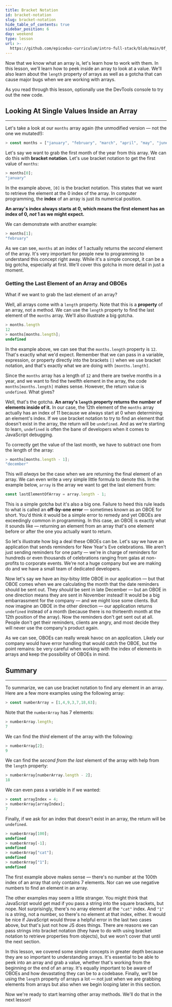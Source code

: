 ```yaml
---
title: Bracket Notation
id: bracket-notation
slug: bracket-notation
hide_table_of_contents: true
sidebar_position: 6
day: weekend
type: lesson
url: >-
  https://github.com/epicodus-curriculum/intro-full-stack/blob/main/0f_looking_into_an_array.md
---
```


Now that we know what an array is, let's learn how to work with them. In this lesson, we'll learn how to peek inside an array to look at a value. We'll also learn about the `length` property of arrays as well as a gotcha that can cause major bugs when we are working with arrays.

As you read through this lesson, optionally use the DevTools console to try out the new code.

## Looking At Single Values Inside an Array
---

Let's take a look at our `months` array again (the unmodified version — not the one we mutated!):

```js
> const months = ["january", "february", "march", "april", "may", "june", "july", "august", "september", "october", "november", "december"];
```

Let's say we want to grab the first month of the year from this array. We can do this with **bracket notation**. Let's use bracket notation to get the first value of `months`:

```js
> months[0];
"january"
```

In the example above, `[0]` is the bracket notation. This states that we want to retrieve the element at the 0 index of the array. In computer programming, the **index** of an array is just its numerical position. 

**An array's index always starts at 0, which means the first element has an index of 0, _not_ 1 as we might expect.**

We can demonstrate with another example:

```js
> months[1];
"february"
```

As we can see, `months` at an index of 1 actually returns the _second_ element of the array. It's very important for people new to programming to understand this concept right away. While it's a simple concept, it can be a big gotcha, especially at first. We'll cover this gotcha in more detail in just a moment.

### Getting the Last Element of an Array and OBOEs

What if we want to grab the last element of an array? 

Well, all arrays come with a `length` property. Note that this is a **property** of an array, not a method. We can use the `length` property to find the last element of the `months` array. We'll also illustrate a big gotcha. 

```js
> months.length
12
> months[months.length];
undefined
```

In the example above, we can see that the `months.length` property is `12`. That's exactly what we'd expect. Remember that we can pass in a variable, expression, or property directly into the brackets `[]` when we use bracket notation, and that's exactly what we are doing with `[months.length]`. 

Since the `months` array has a length of `12` and there are twelve months in a year, and we want to find the twelfth element in the array, the code `months[months.length]` makes sense. However, the return value is `undefined`. What gives?

Well, that's the gotcha. **An array's `length` property returns the number of elements inside of it.** In our case, the 12th element of the `months` array actually has an index of 11 because we always start at 0 when determining an element's index. If we use bracket notation to try to find an element that doesn't exist in the array, the return will be `undefined`. And as we're starting to learn, `undefined` is often the bane of developers when it comes to JavaScript debugging. 

To correctly get the value of the last month, we have to subtract one from the length of the array:

```js
> months[months.length - 1];
"december"
```

This will _always_ be the case when we are returning the final element of an array. We can even write a very simple little formula to denote this. In the example below, `array` is the array we want to get the last element from:

```js
const lastElementOfArray = array.length - 1;
```

This is a simple gotcha but it's also a big one. Failure to heed this rule leads to what is called an **off-by-one error** — sometimes known as an OBOE for short. You'd think it would be a simple error to remedy and yet OBOEs are exceedingly common in programming. In this case, an OBOE is exactly what it sounds like — returning an element from an array that's one element before or after the one you actually want to return.

So let's illustrate how big a deal these OBOEs can be. Let's say we have an application that sends reminders for New Year's Eve celebrations. We aren't just sending reminders for one party — we're in charge of reminders for hundreds or even thousands of celebrations ranging from galas at non-profits to corporate events. We're not a huge company but we are making do and we have a small team of dedicated developers.

Now let's say we have an itsy-bitsy little OBOE in our application — but that OBOE comes when we are calculating the month that the date reminders should be sent out. They _should_ be sent in late December — but an OBOE in one direction means they are sent in November instead! It would be a big embarrassment for the company — and we might lose some clients. But now imagine an OBOE in the other direction — our application returns `undefined` instead of a month (because there is no thirteenth month at the 12th position of the array). Now the reminders don't get sent out at all. People don't get their reminders, clients are angry, and most decide they will never use the company's product again.

As we can see, OBOEs can really wreak havoc on an application. Likely our company would have error handling that would catch the OBOE, but the point remains: be very careful when working with the index of elements in arrays and keep the possibility of OBOEs in mind.

## Summary
---

To summarize, we can use bracket notation to find any element in an array. Here are a few more examples using the following array:

```js
> const numberArray = [1,4,9,3,7,18,63];
```

Note that the `numberArray` has 7 elements:

```js
> numberArray.length;
7
```

We can find the _third_ element of the array with the following:

```js
> numberArray[2];
9
```

We can find the _second from the last_ element of the array with help from the `length` property: 

```js
> numberArray[numberArray.length - 2];
18
```

We can even pass a variable in if we wanted:

```js
> const arrayIndex = 4;
> numberArray[arrayIndex];
7
```

Finally, if we ask for an index that doesn't exist in an array, the return will be `undefined`.

```js
> numberArray[100];
undefined
> numberArray[-1];
undefined
> numberArray["cat"];
undefined
> numberArray["1"];
undefined
```

The first example above makes sense — there's no number at the 100th index of an array that only contains 7 elements. Nor can we use negative numbers to find an element in an array. 

The other examples may seem a little stranger. You might think that JavaScript would get mad if you pass a string into the square brackets, but nope. Not surprisingly, there's no array element at the `"cat"` index. And `"1"` is a string, not a number, so there's no element at that index, either. It would be nice if JavaScript would throw a helpful error in the last two cases above, but that's just not how JS does things. There are reasons we can pass strings into bracket notation (they have to do with using bracket notation to retrieve properties from objects), but we won't cover that until the next section.

In this lesson, we covered some simple concepts in greater depth because they are so important to  understanding arrays. It's essential to be able to peek into an array and grab a value, whether that's working from the beginning or the end of an array. It's equally important to be aware of OBOEs and how devastating they can be to a codebase. Finally, we'll be using the `length` property of arrays a lot — not just when we are grabbing elements from arrays but also when we begin looping later in this section.

Now we're ready to start learning other array methods. We'll do that in the next lesson!

